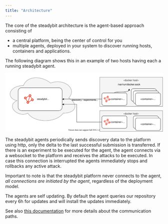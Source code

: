 ```yaml
---
title: "Architecture"
---
```


The core of the steadybit architecture is the agent-based approach consisting of
- a central platform, being the center of control for you
- multiple agents, deployed in your system to discover running hosts, containers and applications.

The following diagram shows this in an example of two hosts having each a running steadybit agent.

![steadybit architecture](10-architecture.svg)

The steadybit agents periodically sends discovery data to the platform using http, only the delta to the last successful submission is transferred.
If there is an experiment to be executed for the agent, the agent connects via a websocket to the platform and receives the attacks to be executed.
In case this connection is interrupted the agents immediately stops and rollbacks any active attack.

Important to note is that the steadybit platform never connects to the agent, *all connections are initiated by the agent*, regardless of the deployment model.

The agents are self updating.
By default the agent queries our repository every 6h for updates and will install the updates immediately.

See also [this documentation](/install-configure/30-install-agents) for more details about the communication paths.


